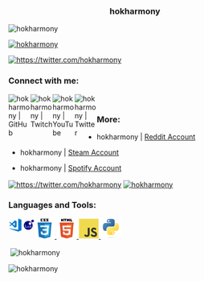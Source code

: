 <h3 align="center">hokharmony</h3>

<p align="left"> <img src="https://komarev.com/ghpvc/?username=hokharmony&label=Profile%20views&color=0e75b6&style=flat" alt="hokharmony" /> </p>

<p align="left"> <a href="https://github.com/ryo-ma/github-profile-trophy"><img src="https://github-profile-trophy.vercel.app/?username=hokharmony" alt="hokharmony" /></a> </p>

<p align="left"> <a href="https://twitter.com/https://twitter.com/hokharmony" target="blank"><img src="https://img.shields.io/twitter/follow/https://twitter.com/hokharmony?logo=twitter&style=for-the-badge" alt="https://twitter.com/hokharmony" /></a> </p>

<h3 align="left">Connect with me:</h3>

[<img align="left" alt="hokharmony | GitHub" width="44px" src="https://cdn.discordapp.com/attachments/744842644798046211/838091206348767302/5d69e29f0d71aaa04ed9725100199b4e.png" />][github]
[<img align="left" alt="hokharmony | Twitch" width="44px" src="https://img.icons8.com/fluent/2x/twitch.png" />][twitch]
[<img align="left" alt="hokharmony | YouTube" width="44px" src="https://img.icons8.com/color/2x/youtube-play.png" />][youtube]
[<img align="left" alt="hokharmony | Twitter" width="44px" src="https://cdn.discordapp.com/attachments/744842644798046211/838091455062868018/4662875160dc4c56954003ebda995414.png" />][twitter]

<br />

### More:

[github]: https://github.com/hokharmony
[twitch]: https://www.twitch.tv/hokharmony
[youtube]: https://www.youtube.com/channel/UC5XBrb0wb4lnpfG0cSTaguQ
[twitter]: https://twitter.com/hokharmony

  
- hokharmony | [Reddit Account](https://www.reddit.com/u/hokharmony)

- hokharmony | [Steam Account](https://steamcommunity.com/profiles/76561198874388272)

- hokharmony | [Spotify Account](https://open.spotify.com/user/31rliietdvsx7qgkbzwjsaiqwvxq)

<p align="left">
<a href="https://twitter.com/https://twitter.com/hokharmony" target="blank"><img align="center" src="https://raw.githubusercontent.com/rahuldkjain/github-profile-readme-generator/neutral-icons/src/images/icons/Social/twitter.svg" alt="https://twitter.com/hokharmony" height="30" width="40" /></a>
<a href="https://www.youtube.com/c/hokharmony" target="blank"><img align="center" src="https://raw.githubusercontent.com/rahuldkjain/github-profile-readme-generator/neutral-icons/src/images/icons/Social/youtube.svg" alt="hokharmony" height="30" width="40" /></a>
</p>

<h3 align="left">Languages and Tools:</h3>
<img align="left" alt="Visual Studio Code" width="26px" src="https://raw.githubusercontent.com/github/explore/80688e429a7d4ef2fca1e82350fe8e3517d3494d/topics/visual-studio-code/visual-studio-code.png"/>
<img align="left" alt="Lua" width="26px" src="https://raw.githubusercontent.com/github/explore/80688e429a7d4ef2fca1e82350fe8e3517d3494d/topics/lua/lua.png" />
<p align="left"> <a href="https://www.w3schools.com/css/" target="_blank"> <img src="https://raw.githubusercontent.com/devicons/devicon/master/icons/css3/css3-original-wordmark.svg" alt="css3" width="40" height="40"/> </a> <a href="https://www.w3.org/html/" target="_blank"> <img src="https://raw.githubusercontent.com/devicons/devicon/master/icons/html5/html5-original-wordmark.svg" alt="html5" width="40" height="40"/> </a> <a href="https://developer.mozilla.org/en-US/docs/Web/JavaScript" target="_blank"> <img src="https://raw.githubusercontent.com/devicons/devicon/master/icons/javascript/javascript-original.svg" alt="javascript" width="40" height="40"/> </a> <a href="https://www.python.org" target="_blank"> <img src="https://raw.githubusercontent.com/devicons/devicon/master/icons/python/python-original.svg" alt="python" width="40" height="40"/> </a> </p>


<p>&nbsp;<img align="center" src="https://github-readme-stats.vercel.app/api?username=hokharmony&show_icons=true&theme=dark&title_color=ffffff&text_color=ffffff&locale=en" alt="hokharmony" /></p>

<p><img align="center" src="https://github-readme-streak-stats.herokuapp.com/?user=hokharmony&theme=dark" alt="hokharmony" /></p>
